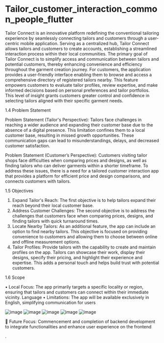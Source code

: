 # Tailor_customer_interaction_common_people_flutter
Tailor Connect is an innovative platform redefining the conventional tailoring experience by seamlessly connecting tailors and customers through a user-centric mobile application. Serving as a centralized hub, Tailor Connect allows tailors and customers to create accounts, establishing a streamlined interaction process within their local communities. The primary goal of Tailor Connect is to simplify access and communication between tailors and potential customers, thereby enhancing convenience and efficiency throughout the garment creation journey.
For customers, the application provides a user-friendly interface enabling them to browse and access a comprehensive directory of registered tailors nearby. This feature empowers customers to evaluate tailor profiles, review expertise, and make informed decisions based on personal preferences and tailor portfolios. This level of insight grants customers greater control and confidence in selecting tailors aligned with their specific garment needs.






1.4	Problem Statement


Problem Statement (Tailor's Perspective):
Tailors face challenges in reaching a wider audience and expanding their customer base due to the absence of a digital presence. This limitation confines them to a local customer base, resulting in missed growth opportunities. These communication gaps can lead to misunderstandings, delays, and decreased customer satisfaction.

Problem Statement (Customer’s Perspective):
Customers visiting tailor shops face difficulties when comparing prices and designs, as well as finding tailors who can deliver garments within a shorter timeframe. To address these issues, there is a need for a tailored customer interaction app that provides a platform for efficient price and design comparisons, and connects customers with tailors.



1.5	Objectives


1.	Expand Tailor's Reach: The first objective is to help tailors expand their reach beyond their local customer base.
2.	Address Customer Challenges: The second objective is to address the challenges that customers face when comparing prices, designs, and finding tailors with quick turnaround times.
3.	Locate Nearby Tailors: As an additional feature, the app can include an option to find nearby tailors. This objective is focused on providing convenience to customers and allowing them to choose between online and offline measurement options.
4.	Tailor Profiles: Provide tailors with the capability to create and maintain profiles on the app. Tailors can showcase their work, display their designs, specify their pricing, and highlight their experience and expertise. This adds a personal touch and helps build trust with potential customers.

1.6	Scope

•	Local Focus: The app primarily targets a specific locality or region, ensuring that tailors and customers can connect within their immediate vicinity. Language
•	Limitations: The app will be available exclusively in English, simplifying communication for users








![image](https://github.com/Tarun1456/Tailor_customer_interaction_common_people_flutter/assets/113605672/b52f483e-e947-4630-864d-33ee5ad5f612)
![image](https://github.com/Tarun1456/Tailor_customer_interaction_common_people_flutter/assets/113605672/42616eb5-0a9c-483c-bad4-9ecaee52bfad)
![image](https://github.com/Tarun1456/Tailor_customer_interaction_common_people_flutter/assets/113605672/e1bc12fe-a9c2-4f5a-ba96-af7d5462b161)
![image](https://github.com/Tarun1456/Tailor_customer_interaction_common_people_flutter/assets/113605672/0dbda745-8087-4c91-bcd7-82673913c00c)
![image](https://github.com/Tarun1456/Tailor_customer_interaction_common_people_flutter/assets/113605672/2cf849eb-bdf3-45cc-a8c0-2255d8e36741)




	Future Focus: Commencement and completion of backend development to integrate functionalities and enhance user experience on the frontend




.
